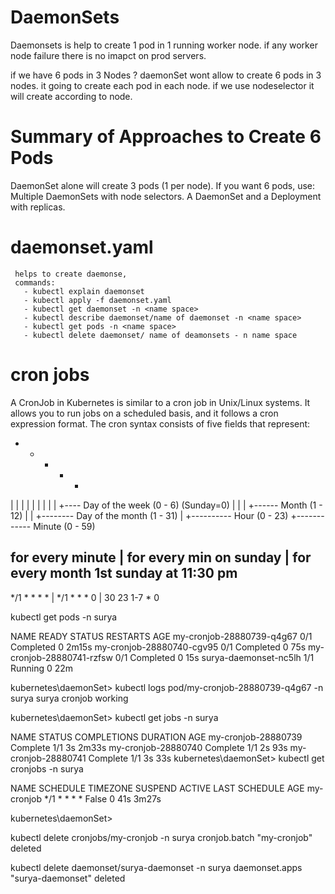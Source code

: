 # DaemonSets

 Daemonsets is help to create 1 pod in 1 running worker node. if any worker node failure there is no imapct on prod servers.

 if we have 6 pods in 3 Nodes ?
    daemonSet wont allow to create 6 pods in 3 nodes. it going to create each pod in each node. if we use nodeselector it will create according to node.

#   Summary of Approaches to Create 6 Pods
DaemonSet alone will create 3 pods (1 per node).
If you want 6 pods, use:
Multiple DaemonSets with node selectors.
A DaemonSet and a Deployment with replicas.

# daemonset.yaml
     helps to create daemonse, 
     commands:
       - kubectl explain daemonset
       - kubectl apply -f daemonset.yaml
       - kubectl get daemonset -n <name space>
       - kubectl describe daemonset/name of daemonset -n <name space>
       - kubectl get pods -n <name space>
       - kubectl delete daemonset/ name of deamonsets - n name space

# cron jobs

A CronJob in Kubernetes is similar to a cron job in Unix/Linux systems. It allows you to run jobs on a scheduled basis, and it follows a cron expression format. The cron syntax consists of five fields that represent:

* * * * *  <command to run>
| | | | |
| | | | +---- Day of the week (0 - 6) (Sunday=0)
| | | +------ Month (1 - 12)
| | +-------- Day of the month (1 - 31)
| +---------- Hour (0 - 23)
+------------ Minute (0 - 59)

## for every minute  | for every min on sunday  | for every month 1st sunday at 11:30 pm

*/1 * * * *         | */1 * * * 0              | 30 23 1-7 * 0 



kubectl get pods -n surya          

NAME                        READY   STATUS      RESTARTS   AGE
my-cronjob-28880739-q4g67   0/1     Completed   0          2m15s
my-cronjob-28880740-cgv95   0/1     Completed   0          75s
my-cronjob-28880741-rzfsw   0/1     Completed   0          15s
surya-daemonset-nc5lh       1/1     Running     0          22m

kubernetes\daemonSet> kubectl  logs pod/my-cronjob-28880739-q4g67 -n surya
surya cronjob working

kubernetes\daemonSet> kubectl get jobs -n surya   

NAME                  STATUS     COMPLETIONS   DURATION   AGE
my-cronjob-28880739   Complete   1/1           3s         2m33s
my-cronjob-28880740   Complete   1/1           2s         93s
my-cronjob-28880741   Complete   1/1           3s         33s
kubernetes\daemonSet> kubectl get cronjobs -n surya            

NAME         SCHEDULE        TIMEZONE   SUSPEND   ACTIVE   LAST SCHEDULE   AGE
my-cronjob    */1 * * * *    <none>     False     0        41s             3m27s

kubernetes\daemonSet> 


kubectl delete cronjobs/my-cronjob -n surya
cronjob.batch "my-cronjob" deleted


kubectl delete daemonset/surya-daemonset -n surya 
daemonset.apps "surya-daemonset" deleted